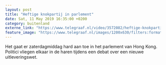 ```yaml
---
layout: post
title: "Heftige knokpartij in parlement"
date: Sat, 11 May 2019 16:35:00 +0200
category: buitenland
externe_link: "https://www.telegraaf.nl/video/3572082/heftige-knokpartij-in-parlement"
feature_image: "https://www.telegraaf.nl/images/1200x630/filters:format(jpeg):quality(80)/cdn-kiosk-api.telegraaf.nl/cb574044-74c6-11e9-9abf-0255c322e81b.jpg"
---
```


<p class="intro">Het gaat er zaterdagmiddag hard aan toe in het parlement van Hong Kong. Politici vliegen elkaar in de haren tijdens een debat over een nieuwe uitleveringswet.</p>
